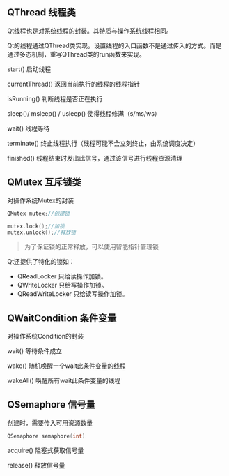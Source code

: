 
## QThread 线程类
Qt线程也是对系统线程的封装。其特质与操作系统线程相同。

Qt的线程通过QThread类实现。设置线程的入口函数不是通过传入的方式。而是通过多态机制，重写QThread类的run函数来实现。

start() 启动线程

currentThread() 返回当前执行的线程的线程指针

isRunning() 判断线程是否正在执行

sleep()/ msleep() / usleep() 使得线程修满（s/ms/ws）

wait() 线程等待

terminate() 终止线程执行（线程可能不会立刻终止，由系统调度决定）

finished() 线程结束时发出此信号，通过该信号进行线程资源清理

## QMutex 互斥锁类

对操作系统Mutex的封装
```C++
QMutex mutex;//创建锁

mutex.lock();//加锁
mutex.unlock();//释放锁
```

> 为了保证锁的正常释放，可以使用智能指针管理锁

Qt还提供了特化的锁如：
- QReadLocker 只给读操作加锁。
- QWriteLocker 只给写操作加锁。
- QReadWriteLocker 只给读写操作加锁。

## QWaitCondition 条件变量

对操作系统Condition的封装

wait() 等待条件成立

wake() 随机唤醒一个wait此条件变量的线程

wakeAll() 唤醒所有wait此条件变量的线程


## QSemaphore 信号量

创建时，需要传入可用资源数量
```C++
QSemaphore semaphore(int)
```

acquire() 阻塞式获取信号量

release() 释放信号量

